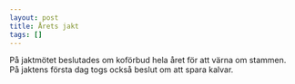 ```yaml
---
layout: post
title: Årets jakt
tags: []
---
```

På jaktmötet beslutades om koförbud hela året för att värna om stammen. På jaktens första dag togs också beslut om att spara kalvar.
